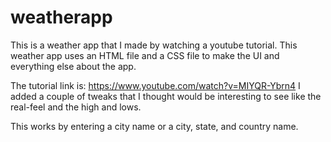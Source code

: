 # weatherapp
This is a weather app that I made by watching a youtube tutorial. This weather app uses an HTML file and a CSS file to make the UI and everything else about the app. 

The tutorial link is: https://www.youtube.com/watch?v=MIYQR-Ybrn4
I added a couple of tweaks that I thought would be interesting to see like the real-feel and the high and lows.

This works by entering a city name or a city, state, and country name.
